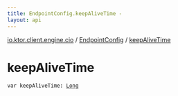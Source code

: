 ```yaml
---
title: EndpointConfig.keepAliveTime - 
layout: api
---
```


<div class='api-docs-breadcrumbs'><a href="../index.html">io.ktor.client.engine.cio</a> / <a href="index.html">EndpointConfig</a> / <a href="./keep-alive-time.html">keepAliveTime</a></div>

# keepAliveTime

<div class="signature"><code><span class="keyword">var </span><span class="identifier">keepAliveTime</span><span class="symbol">: </span><a href="https://kotlinlang.org/api/latest/jvm/stdlib/kotlin/-long/index.html"><span class="identifier">Long</span></a></code></div>

